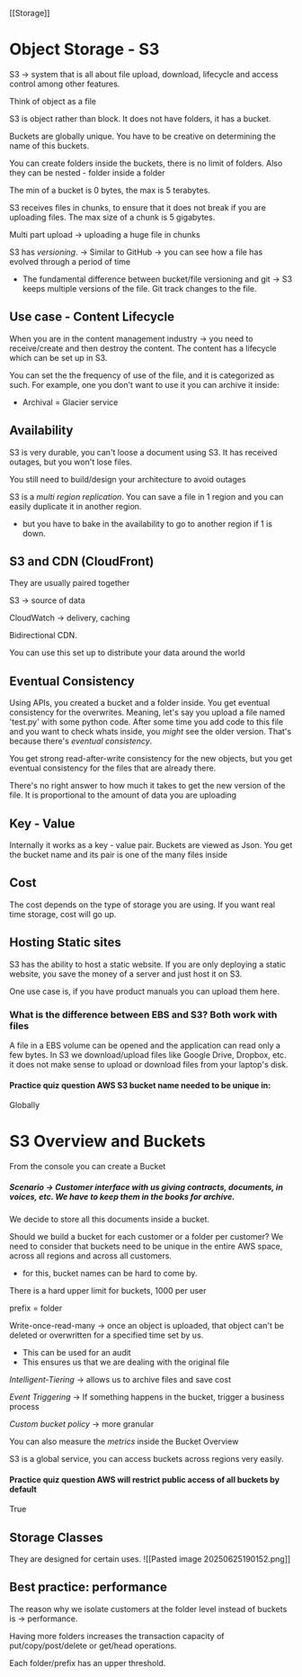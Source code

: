 [[Storage]]
# Object Storage - S3
S3 -> system that is all about file upload, download, lifecycle and access control among other features. 

Think of object as a file 

S3 is object rather than block. It does not have folders, it has a bucket.

Buckets are globally unique. You have to be creative on determining the name of this buckets. 

You can create folders inside the buckets, there is no limit of folders. Also they can be nested - folder inside a folder

The min of a bucket is 0 bytes, the max is 5 terabytes. 

S3 receives files in chunks, to ensure that it does not break if you are uploading files. The max size of a chunk is 5 gigabytes. 

Multi part upload -> uploading a huge file in chunks 

S3 has *versioning*. -> Similar to GitHub -> you can see how a file has evolved through a period of time 
- The fundamental difference between bucket/file versioning and git -> S3 keeps multiple versions of the file. Git track changes to the file.  

## Use case - Content Lifecycle
When you are in the content management industry -> you need to receive/create and then destroy the content. The content has a lifecycle which can be set up in S3.

You can set the the frequency of use of the file, and it is categorized as such. For example, one you don't want to use it you can archive it inside:
- Archival = Glacier service

## Availability
S3 is very durable, you can't loose a document using S3. It has received outages, but you won't lose files.

You still need to build/design your architecture to avoid outages

S3 is a *multi region replication*. You can save a file in 1 region and you can easily duplicate it in another region. 
- but you have to bake in the availability to go to another region if 1 is down. 

## S3 and CDN (CloudFront)
They are usually paired together

S3 -> source of data

CloudWatch -> delivery, caching 

Bidirectional CDN. 

You can use this set up to distribute your data around the world

## Eventual Consistency 
Using APIs, you created a bucket and a folder inside.  You get eventual consistency for the overwrites. Meaning, let's say you upload a file named 'test.py' with some python code. After some time you add code to this file and you want to check whats inside, you *might* see the older version. That's because there's *eventual consistency*. 

You get strong read-after-write consistency for the new objects, but you get eventual consistency for the files that are already there. 

There's no right answer to how much it takes to get the new version of the file. It is proportional to the amount of data you are uploading 

## Key - Value
Internally it works as a key - value pair. Buckets are viewed as Json. You get the bucket name and its pair is one of the many files inside 

## Cost
The cost depends on the type of storage you are using. If you want real time storage, cost will go up. 

## Hosting Static sites
S3 has the ability to host a static website. If you are only deploying a static website, you save the money of a server and just host it on S3.

One use case is, if you have product manuals you can upload them here. 


### What is the difference between EBS and S3? Both work with files
A file in a EBS volume can be opened and the application can read only a few bytes. In S3 we download/upload files like Google Drive, Dropbox, etc. it does not make sense to upload or download files from your laptop's disk. 

#### Practice quiz question AWS S3 bucket name needed to be unique in: 
Globally 

# S3 Overview and Buckets 
From the console you can create a Bucket
##### Scenario -> Customer interface with us giving contracts, documents, in voices, etc. We have to keep them in the books for archive. 

We decide to store all this documents inside a bucket.

Should we build a bucket for each customer or a folder per customer? We need to consider that buckets need to be unique in the entire AWS space, across all regions and across all customers. 

- for this, bucket names can be hard to come by. 


There is a hard upper limit for buckets, 1000 per user

prefix = folder 

Write-once-read-many -> once an object is uploaded, that object can't be deleted or overwritten for a specified time set by us. 
- This can be used for an audit 
- This ensures us that we are dealing with the original file 

*Intelligent-Tiering* -> allows us to archive files and save cost 

*Event Triggering* -> If something happens in the bucket, trigger a business process

*Custom bucket policy* -> more granular 

You can also measure the *metrics* inside the Bucket Overview 

S3 is a global service, you can access buckets across regions very easily. 

#### Practice quiz question AWS will restrict public access of all buckets by default
True 

## Storage Classes
They are designed for certain uses. 
![[Pasted image 20250625190152.png]]


## Best practice: performance

The reason why we isolate customers at the folder level instead of buckets is -> performance. 

Having more folders increases the transaction capacity of put/copy/post/delete or get/head operations.

Each folder/prefix has an upper threshold. 
